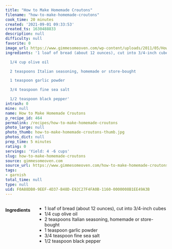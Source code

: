 ```yaml
---
title: "How to Make Homemade Croutons"
filename: "how-to-make-homemade-croutons"
cook_time: 20 minutes
created: '2021-09-01 09:33:53'
created_ts: 1630488833
description: null
difficulty: null
favorite: 0
image_url: https://www.gimmesomeoven.com/wp-content/uploads/2011/05/How-To-Make-Homemade-Croutons-Recipe-1-320x480.jpg
ingredients: '1 loaf of bread (about 12 ounces), cut into 3/4-inch cubes

  1/4 cup olive oil

  2 teaspoons Italian seasoning, homemade or store-bought

  1 teaspoon garlic powder

  3/4 teaspoon fine sea salt

  1/2 teaspoon black pepper'
intrash: 0
mine: null
name: How to Make Homemade Croutons
p_recipe_id: 464
permalink: /recipes/how-to-make-homemade-croutons
photo_large: null
photo_thumb: how-to-make-homemade-croutons-thumb.jpg
photos_dict: null
prep_time: 5 minutes
rating: 0
servings: 'Yield: 4 -6 cups'
slug: how-to-make-homemade-croutons
source: gimmesomeoven.com
source_url: https://www.gimmesomeoven.com/how-to-make-homemade-croutons/
tags:
- garnish
total_time: null
type: null
uid: F0A88DB0-9EEF-4D37-B48D-E92C27F4FA0B-1160-0000008B1EE49A3B
---
```

<div class="columns large-7 small-12" id="writeup">	</div><!-- #writeup -->
</div><!-- #row-one -->
<div class="row" id="row-two">	<div class="columns large-4 small-12" id="ingredients"><h4>Ingredients</h4><div class="box box-ingredients content"><ul>
<li>1 loaf of bread (about 12 ounces), cut into 3/4-inch cubes</li>
<li>1/4 cup olive oil</li>
<li>2 teaspoons Italian seasoning, homemade or store-bought</li>
<li>1 teaspoon garlic powder</li>
<li>3/4 teaspoon fine sea salt</li>
<li>1/2 teaspoon black pepper</li>
</ul>
</div>	</div>	<div class="columns large-6 small-12" id="directions">	</div>